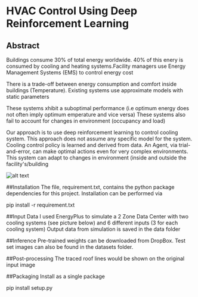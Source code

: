 
# HVAC Control Using Deep Reinforcement Learning


## Abstract

Buildings consume 30% of total energy worldwide. 40% of this enery is consumed by cooling 
and heating systems.Facility managers use Energy Management Systems (EMS) to control energy cost 

There is a trade-off between energy consumption and comfort inside buildings (Temperature). Existing systems use approximate models with static parameters

These systems xhibit a suboptimal performance (i.e optimum energy does not often imply optimum emperature and vice versa) These systems also fail to account for changes in environment (occupancy and load)


Our approach is to use deep reinforcement learning to control cooling system. This approach does not assume any specific model for the system. Cooling control policy is learned and derived from data. An Agent, via trial-and-error, can make optimal actions even for very complex environments. This system can adapt to changes in environment (inside and outside the facility's/building

![alt text](https://github.com/qatshana/CNN-MNIST/blob/master/HVAC_Control_DRL/images/DRL-Cooling-Model.png)

##Installation
The file, requirement.txt, contains the python package dependencies for this project. Installation can be performed via

pip install -r requirement.txt

##Input Data
I used EnergyPlus to simulate a 2 Zone Data Center with two cooling systems (see picture below) and 6 different inputs (3 for each cooling system)
Output data from simulation is saved in the data folder


##Inference
Pre-trained weights can be downloaded from DropBox. Test set images can also be found in the datasets folder.

##Post-processing
The traced roof lines would be shown on the original input image

##Packaging
Install as a single package

pip install setup.py